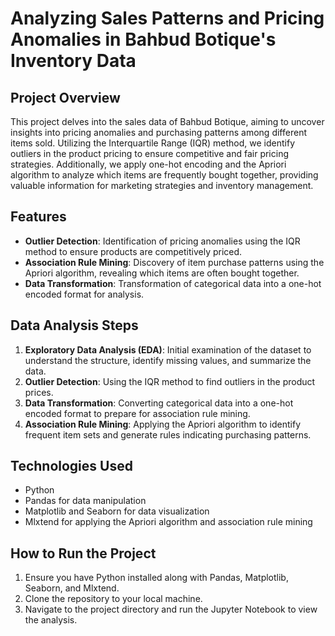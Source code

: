 
# Analyzing Sales Patterns and Pricing Anomalies in Bahbud Botique's Inventory Data

## Project Overview
This project delves into the sales data of Bahbud Botique, aiming to uncover insights into pricing anomalies and purchasing patterns among different items sold. Utilizing the Interquartile Range (IQR) method, we identify outliers in the product pricing to ensure competitive and fair pricing strategies. Additionally, we apply one-hot encoding and the Apriori algorithm to analyze which items are frequently bought together, providing valuable information for marketing strategies and inventory management.

## Features
- **Outlier Detection**: Identification of pricing anomalies using the IQR method to ensure products are competitively priced.
- **Association Rule Mining**: Discovery of item purchase patterns using the Apriori algorithm, revealing which items are often bought together.
- **Data Transformation**: Transformation of categorical data into a one-hot encoded format for analysis.

## Data Analysis Steps
1. **Exploratory Data Analysis (EDA)**: Initial examination of the dataset to understand the structure, identify missing values, and summarize the data.
2. **Outlier Detection**: Using the IQR method to find outliers in the product prices.
3. **Data Transformation**: Converting categorical data into a one-hot encoded format to prepare for association rule mining.
4. **Association Rule Mining**: Applying the Apriori algorithm to identify frequent item sets and generate rules indicating purchasing patterns.

## Technologies Used
- Python
- Pandas for data manipulation
- Matplotlib and Seaborn for data visualization
- Mlxtend for applying the Apriori algorithm and association rule mining

## How to Run the Project
1. Ensure you have Python installed along with Pandas, Matplotlib, Seaborn, and Mlxtend.
2. Clone the repository to your local machine.
3. Navigate to the project directory and run the Jupyter Notebook to view the analysis.
